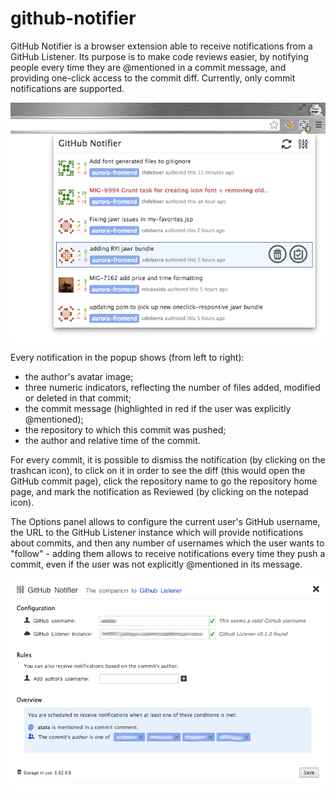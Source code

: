 # github-notifier

GitHub Notifier is a browser extension able to receive notifications from a GitHub Listener. Its purpose is to make code reviews easier, by notifying people every time they are @mentioned in a commit message, and providing one-click access to the commit diff.
Currently, only commit notifications are supported.

![Notifications popup](./images/popup.png "Notifications popup")

Every notification in the popup shows (from left to right):

- the author's avatar image;
- three numeric indicators, reflecting the number of files added, modified or deleted in that commit;
- the commit message (highlighted in red if the user was explicitly @mentioned);
- the repository to which this commit was pushed;
- the author and relative time of the commit.

For every commit, it is possible to dismiss the notification (by clicking on the trashcan icon), to click on it in order to see the diff (this would open the GitHub commit page), click the repository name to go the repository home page, and mark the notification as Reviewed (by clicking on the notepad icon).

The Options panel allows to configure the current user's GitHub username, the URL to the GitHub Listener instance which will provide notifications about commits, and then any number of usernames which the user wants to "follow" - adding them allows to receive notifications every time they push a commit, even if the user was not explicitly @mentioned in its message.

![Options panel](./images/options.png "Notifications Options panel")
